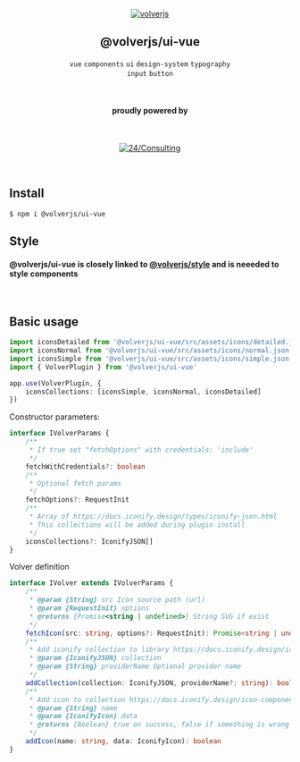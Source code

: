 <div align="center">
  
[![volverjs](https://raw.githubusercontent.com/volverjs/style/main/src/assets/volverjs.svg)](https://github.com/volverjs)

## @volverjs/ui-vue

`vue` `components` `ui` `design-system` `typography`  
`input` `button`

<br>

#### proudly powered by

<br>

[![24/Consulting](https://raw.githubusercontent.com/volverjs/style/main/src/assets/24consulting.svg)](https://24consulting.it)

<br>

</div>

## Install

```
$ npm i @volverjs/ui-vue
```

## Style

#### @volverjs/ui-vue is closely linked to [@volverjs/style](https://volverjs.github.io/style/) and is neeeded to style components

<br />

## Basic usage

```typescript
import iconsDetailed from '@volverjs/ui-vue/src/assets/icons/detailed.json'
import iconsNormal from '@volverjs/ui-vue/src/assets/icons/normal.json'
import iconsSimple from '@volverjs/ui-vue/src/assets/icons/simple.json'
import { VolverPlugin } from '@volverjs/ui-vue'

app.use(VolverPlugin, {
	iconsCollections: [iconsSimple, iconsNormal, iconsDetailed]
})
```

Constructor parameters:

```typescript
interface IVolverParams {
	/**
	 * If true set "fetchOptions" with credentials: 'include'
	 */
	fetchWithCredentials?: boolean
	/**
	 * Optional fetch params
	 */
	fetchOptions?: RequestInit
	/**
	 * Array of https://docs.iconify.design/types/iconify-json.html
	 * This collections will be added during plugin install
	 */
	iconsCollections?: IconifyJSON[]
}
```

Volver definition

```typescript
interface IVolver extends IVolverParams {
	/**
	 * @param {String} src Icon source path (url)
	 * @param {RequestInit} options
	 * @returns {Promise<string | undefined>} String SVG if exist
	 */
	fetchIcon(src: string, options?: RequestInit): Promise<string | undefined>
	/**
	 * Add iconify collection to library https://docs.iconify.design/icon-components/vue/add-collection.html
	 * @param {IconifyJSON} collection
	 * @param {String} providerName Optional provider name
	 */
	addCollection(collection: IconifyJSON, providerName?: string): boolean
	/**
	 * Add icon to collection https://docs.iconify.design/icon-components/vue/add-icon.html
	 * @param {String} name
	 * @param {IconifyIcon} data
	 * @returns {Boolean} true on success, false if something is wrong with data
	 */
	addIcon(name: string, data: IconifyIcon): boolean
}
```

